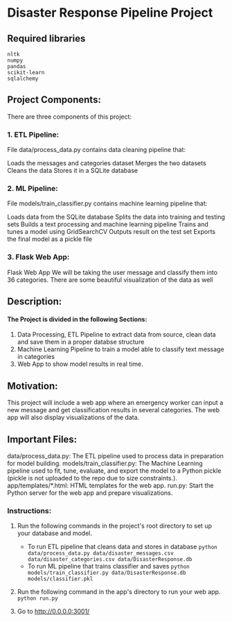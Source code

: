# Disaster Response Pipeline Project

## Required libraries
    nltk 
    numpy 
    pandas 
    scikit-learn
    sqlalchemy 
    
## Project Components:
There are three components of this project:


### 1. ETL Pipeline:
File data/process_data.py contains data cleaning pipeline that:

Loads the messages and categories dataset
Merges the two datasets
Cleans the data
Stores it in a SQLite database

### 2. ML Pipeline:
File models/train_classifier.py contains machine learning pipeline that:

Loads data from the SQLite database
Splits the data into training and testing sets
Builds a text processing and machine learning pipeline
Trains and tunes a model using GridSearchCV
Outputs result on the test set
Exports the final model as a pickle file

### 3. Flask Web App:
Flask Web App We will be taking the user message and classify them into 36 categories. There are some beautiful visualization of the data as well


## Description:
#### The Project is divided in the following Sections:

1. Data Processing, ETL Pipeline to extract data from source, clean data and save them in a proper databse structure
2. Machine Learning Pipeline to train a model able to classify text message in categories
3. Web App to show model results in real time.


## Motivation:
This project will include a web app where an emergency worker can input a new message and get classification results in several categories. The web app will also display visualizations of the data.

## Important Files:
data/process_data.py: The ETL pipeline used to process data in preparation for model building.
models/train_classifier.py: The Machine Learning pipeline used to fit, tune, evaluate, and export the model to a Python pickle (pickle is not uploaded to the repo due to size constraints.).
app/templates/*.html: HTML templates for the web app.
run.py: Start the Python server for the web app and prepare visualizations.

### Instructions:
1. Run the following commands in the project's root directory to set up your database and model.

    - To run ETL pipeline that cleans data and stores in database
        `python data/process_data.py data/disaster_messages.csv data/disaster_categories.csv data/DisasterResponse.db`
    - To run ML pipeline that trains classifier and saves
        `python models/train_classifier.py data/DisasterResponse.db models/classifier.pkl`

2. Run the following command in the app's directory to run your web app.
    `python run.py`

3. Go to http://0.0.0.0:3001/
